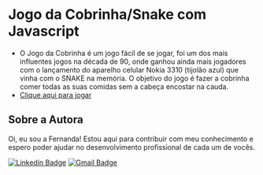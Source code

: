 # Jogo da Cobrinha/Snake com Javascript
- O Jogo da Cobrinha é um jogo fácil de se jogar, foi um dos mais influentes jogos na década de 90, onde ganhou ainda mais jogadores com o lançamento do aparelho celular Nokia 3310 (tijolão azul) que vinha com o SNAKE na memória. O objetivo do jogo é fazer a cobrinha comer todas as suas comidas sem a cabeça encostar na cauda.
- <a href="https://fernandamakihirose.github.io/javascript-jogo-snake/">Clique aqui para jogar</a>

## Sobre a Autora
Oi, eu sou a Fernanda! Estou aqui para contribuir com meu conhecimento e espero poder ajudar no desenvolvimento profissional de cada um de vocês.

[![Linkedin Badge](https://img.shields.io/badge/-Fernanda_Maki_Hirose-blue?style=flat-square&logo=Linkedin&logoColor=white&link=https://www.linkedin.com/in/fernanda-maki-hirose-801117208/)](https://www.linkedin.com/in/fernanda-maki-hirose-801117208/)  [![Gmail Badge](https://img.shields.io/badge/-femahi2020@gmail.com-c14438?style=flat-square&logo=Gmail&logoColor=white&link=mailto:femahi2020@gmail.com)](mailto:femahi2020@gmail.com)





